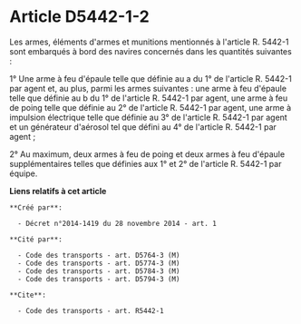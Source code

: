 # Article D5442-1-2

Les armes, éléments d'armes et munitions mentionnés à l'article R. 5442-1 sont embarqués à bord des navires concernés dans
les quantités suivantes : 

1° Une arme à feu d'épaule telle que définie au a du 1° de l'article R. 5442-1 par agent et, au plus, parmi les armes
suivantes : une arme à feu d'épaule telle que définie au b du 1° de l'article R. 5442-1 par agent, une arme à feu de poing
telle que définie au 2° de l'article R. 5442-1 par agent, une arme à impulsion électrique telle que définie au 3° de
l'article R. 5442-1 par agent et un générateur d'aérosol tel que défini au 4° de l'article R. 5442-1 par agent ; 

2° Au maximum, deux armes à feu de poing et deux armes à feu d'épaule supplémentaires telles que définies aux 1° et 2° de
l'article R. 5442-1 par équipe.

**Liens relatifs à cet article**

	**Créé par**:

	  - Décret n°2014-1419 du 28 novembre 2014 - art. 1

	**Cité par**:

	  - Code des transports - art. D5764-3 (M)
	  - Code des transports - art. D5774-3 (M)
	  - Code des transports - art. D5784-3 (M)
	  - Code des transports - art. D5794-3 (M)

	**Cite**:

	  - Code des transports - art. R5442-1
